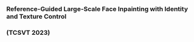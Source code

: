 ### Reference-Guided Large-Scale Face Inpainting with Identity and Texture Control 
### (TCSVT 2023)
